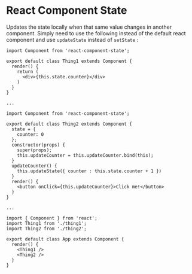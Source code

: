 # React Component State

Updates the state locally when that same value changes in another component. Simply need to use the following instead of the default react component and use `updateState` instead of `setState` :

```
import Component from 'react-component-state';

export default class Thing1 extends Component {
  render() {
    return (
      <div>{this.state.counter}</div>
    )
  }
}

...

import Component from 'react-component-state';

export default class Thing2 extends Component {
  state = {
    counter: 0
  };
  constructor(props) {
    super(props);
    this.updateCounter = this.updateCounter.bind(this);
  }
  updateCounter() {
    this.updateState({ counter : this.state.counter + 1 })
  }
  render() {
    <button onClick={this.updateCounter}>Click me!</button>
  }
}

...

import { Component } from 'react';
import Thing1 from './thing1';
import Thing2 from './thing2';

export default class App extends Component {
  render() {
    <Thing1 />
    <Thing2 />
  }
}
```